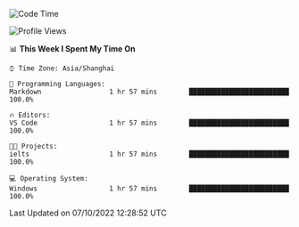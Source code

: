 <!--START_SECTION:waka-->
![Code Time](http://img.shields.io/badge/Code%20Time-206%20hrs%2051%20mins-blue)

![Profile Views](http://img.shields.io/badge/Profile%20Views-0-blue)

📊 **This Week I Spent My Time On** 

```text
⌚︎ Time Zone: Asia/Shanghai

💬 Programming Languages: 
Markdown                 1 hr 57 mins        █████████████████████████   100.0%

🔥 Editors: 
VS Code                  1 hr 57 mins        █████████████████████████   100.0%

🐱‍💻 Projects: 
ielts                    1 hr 57 mins        █████████████████████████   100.0%

💻 Operating System: 
Windows                  1 hr 57 mins        █████████████████████████   100.0%

```


 Last Updated on 07/10/2022 12:28:52 UTC
<!--END_SECTION:waka-->